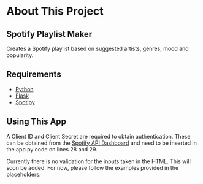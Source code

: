 # About This Project
## Spotify Playlist Maker
Creates a Spotify playlist based on suggested artists, genres, mood and popularity.

## Requirements
- [Python](https://www.python.org/)
- [Flask](https://flask.palletsprojects.com/en/1.1.x/)
- [Spotipy](https://github.com/plamere/spotipy)

## Using This App
A Client ID and Client Secret are required to obtain authentication. These can be obtained from the [Spotify API Dashboard](https://developer.spotify.com/documentation/web-api/) and need to be inserted in the app.py code on lines 28 and 29.

Currently there is no validation for the inputs taken in the HTML. This will soon be added. For now, please follow the examples provided in the placeholders.
